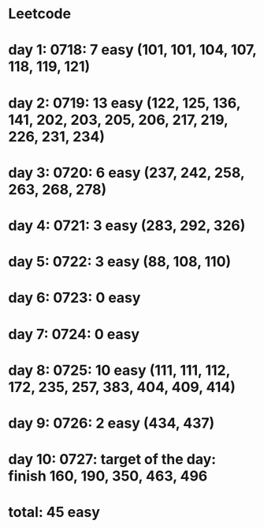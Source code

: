 # Leetcode
# day 1: 0718: 7 easy (101, 101, 104, 107, 118, 119, 121)
# day 2: 0719: 13 easy (122, 125, 136, 141, 202, 203, 205, 206, 217, 219, 226, 231, 234)
# day 3: 0720: 6 easy (237, 242, 258, 263, 268, 278)
# day 4: 0721: 3 easy (283, 292, 326)
# day 5: 0722: 3 easy (88, 108, 110)
# day 6: 0723: 0 easy 
# day 7: 0724: 0 easy
# day 8: 0725: 10 easy (111, 111, 112, 172, 235, 257, 383, 404, 409, 414)
# day 9: 0726: 2 easy (434, 437)
# day 10: 0727: target of the day: finish 160, 190, 350, 463, 496
# total: 45 easy
